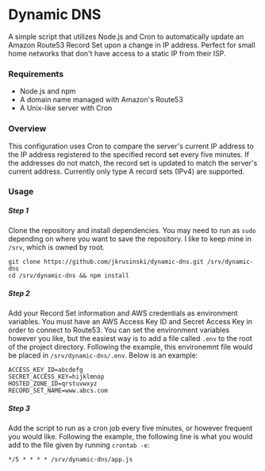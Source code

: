 # Dynamic DNS

A simple script that utilizes Node.js and Cron to automatically update an Amazon Route53 Record Set upon a change in IP address. Perfect for small home networks that don't have access to a static IP from their ISP.

### Requirements

- Node.js and npm
- A domain name managed with Amazon's Route53
- A Unix-like server with Cron

### Overview
This configuration uses Cron to compare the server's current IP address to the IP address registered to the specified record set every five minutes. If the addresses do not match, the record set is updated to match the server's current address. Currently only type A record sets (IPv4) are supported.

### Usage

##### Step 1

Clone the repository and install dependencies. You may need to run as `sudo` depending on where you want to save the repository. I like to keep mine in `/srv`, which is owned by root.
```
git clone https://github.com/jkrusinski/dynamic-dns.git /srv/dynamic-dns
cd /srv/dynamic-dns && npm install
```

##### Step 2

Add your Record Set information and AWS credentials as environment variables. You must have an AWS Access Key ID and Secret Access Key in order to connect to Route53. You can set the environment variables however you like, but the easiest way is to add a file called `.env` to the root of the project directory. Following the example, this environemnt file would be placed in `/srv/dynamic-dns/.env`. Below is an example:

```shell
ACCESS_KEY_ID=abcdefg
SECRET_ACCESS_KEY=hijklmnop
HOSTED_ZONE_ID=qrstuvwxyz
RECORD_SET_NAME=www.abcs.com
```

##### Step 3

Add the script to run as a cron job every five minutes, or however frequent you would like. Following the example, the following line is what you would add to the file given by running `crontab -e`:

```
*/5 * * * * /srv/dynamic-dns/app.js
```
